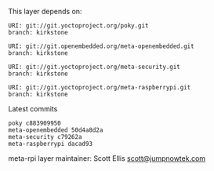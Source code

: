 This layer depends on:

    URI: git://git.yoctoproject.org/poky.git
    branch: kirkstone

    URI: git://git.openembedded.org/meta-openembedded.git
    branch: kirkstone

    URI: git://git.yoctoproject.org/meta-security.git
    branch: kirkstone

    URI: git://git.yoctoproject.org/meta-raspberrypi.git
    branch: kirkstone

Latest commits

    poky c883909950
    meta-openembedded 50d4a8d2a
    meta-security c79262a
    meta-raspberrypi dacad93

meta-rpi layer maintainer: Scott Ellis <scott@jumpnowtek.com>
